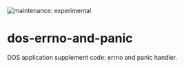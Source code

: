![maintenance: experimental](https://img.shields.io/badge/maintenance-experimental-blue.svg)

# dos-errno-and-panic

DOS application supplement code: errno and panic handler.
